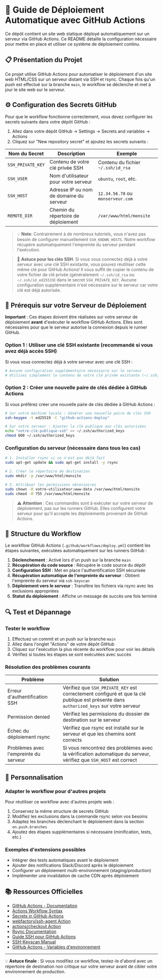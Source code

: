 # 🚀 Guide de Déploiement Automatique avec GitHub Actions

Ce dépôt contient un site web statique déployé automatiquement sur un serveur via GitHub Actions. Ce README détaille la configuration nécessaire pour mettre en place et utiliser ce système de déploiement continu.

## 📋 Présentation du Projet

Ce projet utilise GitHub Actions pour automatiser le déploiement d'un site web HTML/CSS sur un serveur distant via SSH et rsync. Chaque fois qu'un push est effectué sur la branche `main`, le workflow se déclenche et met à jour le site web sur le serveur.

## ⚙️ Configuration des Secrets GitHub

Pour que le workflow fonctionne correctement, vous devez configurer les secrets suivants dans votre dépôt GitHub :

1. Allez dans votre dépôt GitHub → Settings → Secrets and variables → Actions
2. Cliquez sur "New repository secret" et ajoutez les secrets suivants :

| Nom du Secret | Description | Exemple |
|--------------|-------------|---------|
| `SSH_PRIVATE_KEY` | Contenu de votre clé privée SSH | Contenu du fichier `~/.ssh/id_rsa` |
| `SSH_USER` | Nom d'utilisateur pour votre serveur | `ubuntu`, `root`, etc. |
| `SSH_HOST` | Adresse IP ou nom de domaine du serveur | `12.34.56.78` ou `monserveur.com` |
| `REMOTE_DIR` | Chemin du répertoire de déploiement | `/var/www/html/monsite` |

> 💡 **Note**: Contrairement à de nombreux tutoriels, vous n'avez pas besoin de configurer manuellement `SSH_KNOWN_HOSTS`. Notre workflow récupère automatiquement l'empreinte du serveur pendant l'exécution.

> 🔑 **Astuce pour les clés SSH**: Si vous vous connectez déjà à votre serveur avec une clé SSH existante, vous pouvez réutiliser cette même clé pour GitHub Actions! Il vous suffit de copier le contenu de votre fichier de clé privée (généralement `~/.ssh/id_rsa` ou `~/.ssh/id_ed25519`) dans le secret `SSH_PRIVATE_KEY`. Aucune configuration supplémentaire n'est nécessaire sur le serveur car votre clé est déjà autorisée.

## 🔧 Prérequis sur votre Serveur de Déploiement

**Important** : Ces étapes doivent être réalisées sur votre serveur de déploiement **avant** d'exécuter le workflow GitHub Actions. Elles sont nécessaires pour que le serveur autorise la connexion depuis le runner GitHub.

### Option 1 : Utiliser une clé SSH existante (recommandé si vous avez déjà accès SSH)

Si vous vous connectez déjà à votre serveur avec une clé SSH :

```bash
# Aucune configuration supplémentaire nécessaire sur le serveur
# Utilisez simplement le contenu de votre clé privée existante (~/.ssh/id_rsa) comme valeur pour SSH_PRIVATE_KEY dans GitHub
```

### Option 2 : Créer une nouvelle paire de clés dédiée à GitHub Actions

Si vous préférez créer une nouvelle paire de clés dédiée à GitHub Actions :

```bash
# Sur votre machine locale : Générer une nouvelle paire de clés SSH
ssh-keygen -t ed25519 -C "github-actions-deploy"

# Sur votre serveur : Ajouter la clé publique aux clés autorisées
echo "votre-clé-publique-ssh" >> ~/.ssh/authorized_keys
chmod 600 ~/.ssh/authorized_keys
```

### Configuration du serveur (nécessaire dans tous les cas)

```bash
# 1. Installer rsync si ce n'est pas déjà fait
sudo apt-get update && sudo apt-get install -y rsync

# 2. Créer le répertoire de destination
sudo mkdir -p /var/www/html/monsite

# 3. Attribuer les permissions nécessaires
sudo chown -R votre-utilisateur:www-data /var/www/html/monsite
sudo chmod -R 755 /var/www/html/monsite
```

> ⚠️ **Attention** : Ces commandes sont à exécuter sur votre serveur de déploiement, pas sur les runners GitHub. Elles configurent votre serveur pour qu'il accepte les déploiements provenant de GitHub Actions.

## 🔄 Structure du Workflow

Le workflow GitHub Actions (`.github/workflows/deploy.yml`) contient les étapes suivantes, exécutées automatiquement sur les runners GitHub :

1. **Déclenchement** : Activé lors d'un push sur la branche `main`
2. **Récupération du code source** : Récupère le code source du dépôt
3. **Configuration SSH** : Met en place l'authentification SSH sécurisée
4. **Récupération automatique de l'empreinte du serveur** : Obtient l'empreinte du serveur via `ssh-keyscan`
5. **Déploiement vers le serveur** : Transfère les fichiers via rsync avec les exclusions appropriées
6. **Statut du déploiement** : Affiche un message de succès une fois terminé

## 🔍 Test et Dépannage

### Tester le workflow

1. Effectuez un commit et un push sur la branche `main`
2. Allez dans l'onglet "Actions" de votre dépôt GitHub
3. Cliquez sur l'exécution la plus récente du workflow pour voir les détails
4. Vérifiez si toutes les étapes se sont exécutées avec succès

### Résolution des problèmes courants

| Problème | Solution |
|----------|----------|
| Erreur d'authentification SSH | Vérifiez que `SSH_PRIVATE_KEY` est correctement configuré et que la clé publique est présente dans `authorized_keys` sur votre serveur |
| Permission denied | Vérifiez les permissions du dossier de destination sur le serveur |
| Échec du déploiement rsync | Vérifiez que rsync est installé sur le serveur et que les chemins sont corrects |
| Problèmes avec l'empreinte du serveur | Si vous rencontrez des problèmes avec la vérification automatique du serveur, vérifiez que `SSH_HOST` est correct |

## 🔧 Personnalisation

### Adapter le workflow pour d'autres projets

Pour réutiliser ce workflow avec d'autres projets web :

1. Conservez la même structure de secrets GitHub
2. Modifiez les exclusions dans la commande rsync selon vos besoins
3. Adaptez les branches déclenchant le déploiement dans la section `on.push.branches`
4. Ajoutez des étapes supplémentaires si nécessaire (minification, tests, etc.)

### Exemples d'extensions possibles

- Intégrer des tests automatiques avant le déploiement
- Ajouter des notifications Slack/Discord après le déploiement
- Configurer un déploiement multi-environnement (staging/production)
- Implémenter une invalidation de cache CDN après déploiement

## 📚 Ressources Officielles

- [GitHub Actions - Documentation](https://docs.github.com/en/actions)
- [Actions Workflow Syntax](https://docs.github.com/en/actions/using-workflows/workflow-syntax-for-github-actions)
- [Secrets in GitHub Actions](https://docs.github.com/en/actions/security-guides/encrypted-secrets)
- [webfactory/ssh-agent Action](https://github.com/webfactory/ssh-agent)
- [actions/checkout Action](https://github.com/actions/checkout)
- [Rsync Documentation](https://linux.die.net/man/1/rsync)
- [Guide SSH pour GitHub Actions](https://docs.github.com/en/actions/guides/using-ssh-keys-in-a-workflow)
- [SSH-Keyscan Manual](https://man.openbsd.org/ssh-keyscan.1)
- [GitHub Actions - Variables d'environnement](https://docs.github.com/en/actions/learn-github-actions/environment-variables)

---

💡 **Astuce finale** : Si vous modifiez ce workflow, testez-le d'abord avec un répertoire de destination non critique sur votre serveur avant de cibler votre environnement de production.